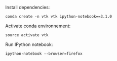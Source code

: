 Install dependencies:

    conda create -n vtk vtk ipython-notebook==3.1.0

Activate conda environnement:

    source activate vtk

Run IPython notebook:

    ipython-notebook --browser=firefox
